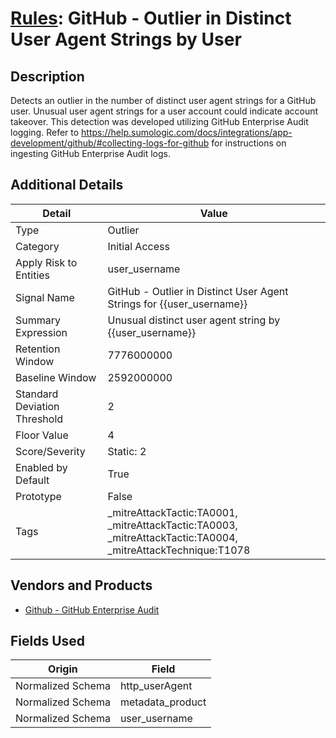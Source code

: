 # [Rules](README.md): GitHub - Outlier in Distinct User Agent Strings by User

## Description
Detects an outlier in the number of distinct user agent strings for a GitHub user. Unusual user agent strings for a user account could indicate account takeover. This detection was developed utilizing GitHub Enterprise Audit logging. Refer to https://help.sumologic.com/docs/integrations/app-development/github/#collecting-logs-for-github for instructions on ingesting GitHub Enterprise Audit logs.

## Additional Details
|Detail|Value|
|----|----|
|Type|Outlier|
|Category|Initial Access|
|Apply Risk to Entities|user_username|
|Signal Name|GitHub - Outlier in Distinct User Agent Strings for {{user_username}}|
|Summary Expression|Unusual distinct user agent string by {{user_username}}|
|Retention Window|7776000000|
|Baseline Window|2592000000|
|Standard Deviation Threshold|2|
|Floor Value|4|
|Score/Severity|Static: 2|
|Enabled by Default|True|
|Prototype|False|
|Tags|_mitreAttackTactic:TA0001, _mitreAttackTactic:TA0003, _mitreAttackTactic:TA0004, _mitreAttackTechnique:T1078|
## Vendors and Products
- [Github - GitHub Enterprise Audit](../products/e3c8bd8b-6ed8-4332-944d-d0f5dfc462df.md)


## Fields Used

|Origin|Field|
|----|----|
|Normalized Schema|http_userAgent|
|Normalized Schema|metadata_product|
|Normalized Schema|user_username|


